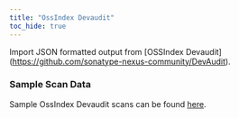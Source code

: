 ```yaml
---
title: "OssIndex Devaudit"
toc_hide: true
---
```

Import JSON formatted output from \[OSSIndex
Devaudit\](<https://github.com/sonatype-nexus-community/DevAudit>).

### Sample Scan Data
Sample OssIndex Devaudit scans can be found [here](https://github.com/DefectDojo/django-DefectDojo/tree/master/unittests/scans/ossindex_devaudit).
